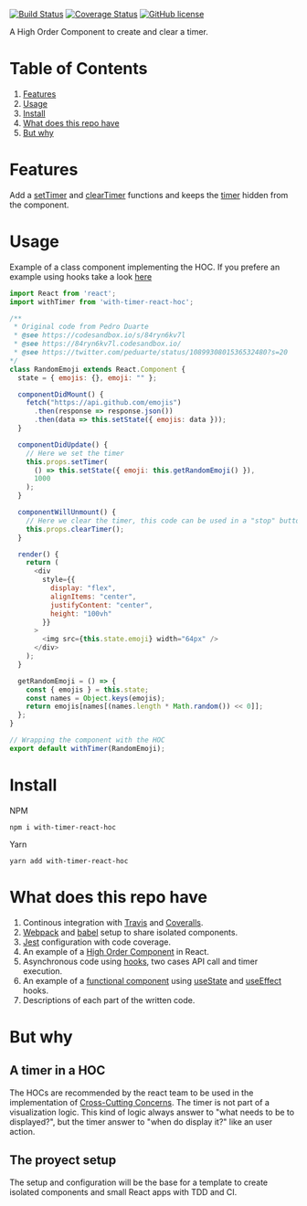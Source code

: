 [![Build Status](https://api.travis-ci.org/Muramasah/with-timer-react-hoc.svg?branch=master)](https://travis-ci.org/Muramasah/with-timer-react-hoc) [![Coverage Status](https://coveralls.io/repos/github/Muramasah/with-timer-react-hoc/badge.svg?branch=master)](https://coveralls.io/github/Muramasah/with-timer-react-hoc?branch=master) [![GitHub license](https://img.shields.io/badge/license-MIT-blue.svg)](https://github.com/Muramasah/with-timer-react-hoc/blob/master/LICENSE)

A High Order Component to create and clear a timer.

# Table of Contents

1. [Features](#features) 
2. [Usage](#usage)
3. [Install](#install)
4. [What does this repo have](#what-does-this-repo-have)
5. [But why](#but-why)

# Features

Add a [setTimer](https://github.com/Muramasah/with-timer-react-hoc/blob/55f2923778187856dce05efdb4f24b99bac31026/src/withTimer/index.js#L34) and [clearTimer](https://github.com/Muramasah/with-timer-react-hoc/blob/55f2923778187856dce05efdb4f24b99bac31026/src/withTimer/index.js#L26) functions and keeps the [timer](https://github.com/Muramasah/with-timer-react-hoc/blob/55f2923778187856dce05efdb4f24b99bac31026/src/withTimer/index.js#L17) hidden from the component.

# Usage

Example of a class component implementing the HOC. If you prefere an example using hooks take a look [here](https://github.com/Muramasah/with-timer-react-hoc/blob/master/example/RandomEmoji/index.js)

```js
import React from 'react';
import withTimer from 'with-timer-react-hoc';

/**
 * Original code from Pedro Duarte
 * @see https://codesandbox.io/s/84ryn6kv7l
 * @see https://84ryn6kv7l.codesandbox.io/
 * @see https://twitter.com/peduarte/status/1089930801536532480?s=20
*/
class RandomEmoji extends React.Component {
  state = { emojis: {}, emoji: "" };

  componentDidMount() {
    fetch("https://api.github.com/emojis")
      .then(response => response.json())
      .then(data => this.setState({ emojis: data }));
  }

  componentDidUpdate() {
    // Here we set the timer
    this.props.setTimer(
      () => this.setState({ emoji: this.getRandomEmoji() }),
      1000
    );
  }

  componentWillUnmount() {
    // Here we clear the timer, this code can be used in a "stop" button implementation.
    this.props.clearTimer();
  }

  render() {
    return (
      <div
        style={{
          display: "flex",
          alignItems: "center",
          justifyContent: "center",
          height: "100vh"
        }}
      >
        <img src={this.state.emoji} width="64px" />
      </div>
    );
  }

  getRandomEmoji = () => {
    const { emojis } = this.state;
    const names = Object.keys(emojis);
    return emojis[names[(names.length * Math.random()) << 0]];
  };
}

// Wrapping the component with the HOC
export default withTimer(RandomEmoji);

```
# Install

NPM
```
npm i with-timer-react-hoc

```
Yarn
```
yarn add with-timer-react-hoc
```

# What does this repo have

1. Continous integration with [Travis](https://travis-ci.org) and [Coveralls](https://coveralls.io/).
2. [Webpack](https://webpack.js.org) and [babel](https://babeljs.io/) setup to share isolated components.
3. [Jest](https://jestjs.io/) configuration with code coverage.
4. An example of a [High Order Component](https://reactjs.org/docs/higher-order-components.html) in React.
5. Asynchronous code using [hooks](https://reactjs.org/docs/hooks-intro.html), two cases API call and timer execution.
6. An example of a [functional component](https://reactjs.org/docs/components-and-props.html#function-and-class-components) using [useState](https://reactjs.org/docs/hooks-state.html) and [useEffect](https://reactjs.org/docs/hooks-effect.html) hooks.
7. Descriptions of each part of the written code.

# But why

## A timer in a HOC

The HOCs are recommended by the react team to be used in the implementation of [Cross-Cutting Concerns](https://reactjs.org/docs/higher-order-components.html#use-hocs-for-cross-cutting-concerns). The timer is not part of a visualization logic. This kind of logic always answer to "what needs to be to displayed?", but the timer answer to "when do display it?" like an user action.

## The proyect setup

The setup and configuration will be the base for a template to create isolated components and small React apps with TDD and CI.
